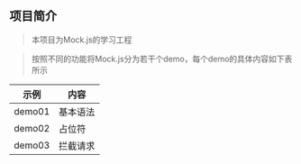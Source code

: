 ## 项目简介

> 本项目为Mock.js的学习工程

> 按照不同的功能将Mock.js分为若干个demo，每个demo的具体内容如下表所示

|示例|内容|
|----|----|
|demo01|基本语法|
|demo02|占位符|
|demo03|拦截请求|
